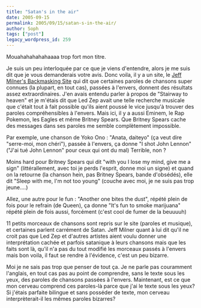 ```yaml
---
title: "Satan's in the air"
date: 2005-09-15
permalink: 2005/09/15/satan-s-in-the-air/
author: Soph
tags: ["post"]
legacy_wordpress_id: 259
---
```


Mouahahahahahaaaa trop fort mon titre.

Je suis un peu interloquée par ce que je viens d'entendre, alors je me suis dit que je vous demanderais votre avis. Donc voila, il y a un site, le [Jeff Milner's Backmasking Site](http://jeffmilner.com/backmasking.htm) qui dit que certaines paroles de chansons super connues (la plupart, en tout cas), passées à l'envers, donnent des résultats assez extraordinaires. J'en avais entendu parler à propos de "Stairway to heaven" et je m'étais dit que Led Zep avait une telle recherche musicale que c'était tout à fait possible qu'ils aient poussé le vice jusqu'à trouver des paroles compréhensibles à l'envers. Mais ici, il y a aussi Eminem, le Rap Pokemon, les Eagles et même Britney Spears. Que Britney Spears cache des messages dans ses paroles me semble complètement impossible.

<!-- excerpt -->

Par exemple, une chanson de Yoko Ono&nbsp;: "Anata, daiteyo" (ça veut dire "serre-moi, mon chéri"), passée à l'envers, ça donne "I shot John Lennon" ("J'ai tué John Lennon" pour ceux qui ont du mal) Terrible, non&nbsp;?

Moins hard pour Britney Spears qui dit "with you I lose my mind, give me a sign" (littérallement, avec toi je perds l'esprit, donne moi un signe) et quand on la retourne (la chanson hein, pas Britney Spears, bande d'obsédés), elle dit "Sleep with me, I'm not too young" (couche avec moi, je ne suis pas trop jeune....)

Allez, une autre pour le fun&nbsp;: "Another one bites the dust", répété plein de fois pour le refrain (de Queen), ça donne "It's fun to smoke marijuana" répété plein de fois aussi, forcément (c'est cool de fumer de la beuuuuh)

11 petits morceaux de chansons sont repris sur le site (paroles et musique), et certaines parlent carrément de Satan. Jeff Milner quant à lui dit qu'il ne croit pas que Led Zep et d'autres artistes aient voulu donner une interprétation cachée et parfois satanique à leurs chansons mais que les faits sont là, qu'il n'a pas du tout modifié les morceaux passés à l'envers mais bon voila, il faut se rendre à l'évidence, c'est un peu bizarre.

Moi je ne sais pas trop que penser de tout ça. Je ne parle pas couramment l'anglais, en tout cas pas au point de comprendre, sans le texte sous les yeux, des paroles de chansons passées à l'envers. Maintenant, est ce que mon cerveau comprend ces paroles-là parce que j'ai le texte sous les yeux? Si j'étais parfaite bilingue et sans posséder de texte, mon cerveau interprèterait-il les mêmes paroles bizarres?
